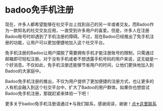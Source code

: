 # badoo免手机注册

现在，许多人都希望能够在社交平台上找到自己的另一半或者交友。而Badoo作为一款知名的社交交友应用，一直受到许多用户的喜爱。但是，许多人在注册Badoo账号时却遇到了手机注册的障碍。不过，现在Badoo已经推出了免手机注册的功能，让用户可以更加便捷地加入这个社交平台。

免手机注册的Badoo让用户摆脱了需要拥有手机才能注册账号的限制，只需通过邮箱即可轻松注册。对于没有手机或者不想透露手机号码的用户来说，这无疑是一个好消息。不仅如此，免手机注册还能够节省用户的时间，让他们更快地加入到Badoo的大家庭中。

Badoo免手机注册的推出，不仅为用户提供了更加便捷的注册方式，也让更多的人有机会融入到这个社交平台中，扩大了Badoo的用户群体。如果你也想尝试Badoo免手机注册，那就赶紧来体验一下吧！

更多关于badoo免手机注册请通过✈与我们联系，感谢阅读，谢谢！[点✈这里联系](https://d.k02.cc)